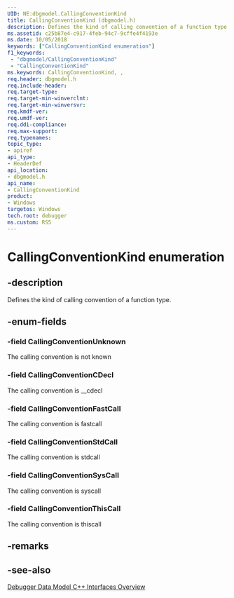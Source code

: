 ```yaml
---
UID: NE:dbgmodel.CallingConventionKind
title: CallingConventionKind (dbgmodel.h)
description: Defines the kind of calling convention of a function type.
ms.assetid: c25b87e4-c917-4feb-94c7-9cffe4f4193e
ms.date: 10/05/2018
keywords: ["CallingConventionKind enumeration"]
f1_keywords:
 - "dbgmodel/CallingConventionKind"
 - "CallingConventionKind"
ms.keywords: CallingConventionKind, , 
req.header: dbgmodel.h
req.include-header:
req.target-type:
req.target-min-winverclnt:
req.target-min-winversvr:
req.kmdf-ver:
req.umdf-ver:
req.ddi-compliance:
req.max-support:
req.typenames:
topic_type: 
- apiref
api_type: 
- HeaderDef
api_location: 
- dbgmodel.h
api_name: 
- CallingConventionKind
product:
- Windows
targetos: Windows
tech.root: debugger
ms.custom: RS5
---
```


# CallingConventionKind enumeration

## -description

Defines the kind of calling convention of a function type.


## -enum-fields

### -field CallingConventionUnknown 

The calling convention is not known

### -field CallingConventionCDecl 

The calling convention is __cdecl


### -field CallingConventionFastCall 
The calling convention is fastcall
    

### -field CallingConventionStdCall 
The calling convention is stdcall
    

### -field CallingConventionSysCall 
The calling convention is syscall
    

### -field CallingConventionThisCall 
The calling convention is thiscall

## -remarks

## -see-also

[Debugger Data Model C++ Interfaces Overview](https://docs.microsoft.com/windows-hardware/drivers/debugger/data-model-cpp-overview)
